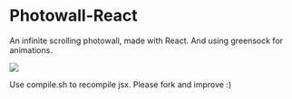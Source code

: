 Photowall-React
===============
An infinite scrolling photowall, made with React. And using greensock for animations.

![](https://dl.dropboxusercontent.com/u/6061717/Screenshot%202014-05-29%2019.48.17.png)

Use compile.sh to recompile jsx. Please fork and improve :)
